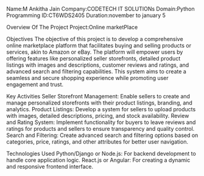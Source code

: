 Name:M Ankitha Jain
Company:CODETECH IT SOLUTIONs
Domain:Python Programming
ID:CT6WDS2405
Duration:november to january 5

Overview Of The Project
Project:Online marketPlace

Objectives
The objective of this project is to develop a comprehensive online marketplace platform that facilitates buying and selling products or services, akin to Amazon or eBay. The platform will empower users by offering features like personalized seller storefronts, detailed product listings with images and descriptions, customer reviews and ratings, and advanced search and filtering capabilities. This system aims to create a seamless and secure shopping experience while promoting user engagement and trust.

Key Activities
Seller Storefront Management: Enable sellers to create and manage personalized storefronts with their product listings, branding, and analytics.
Product Listings: Develop a system for sellers to upload products with images, detailed descriptions, pricing, and stock availability.
Review and Rating System: Implement functionality for buyers to leave reviews and ratings for products and sellers to ensure transparency and quality control.
Search and Filtering: Create advanced search and filtering options based on categories, price, ratings, and other attributes for better user navigation.

Technologies Used
Python/Django or Node.js: For backend development to handle core application logic.
React.js or Angular: For creating a dynamic and responsive frontend interface.
